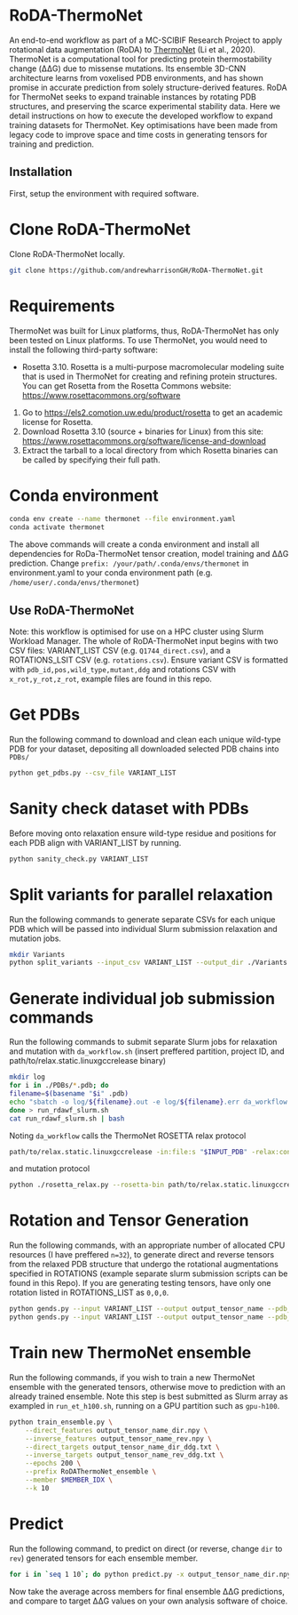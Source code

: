 # RoDA-ThermoNet
An end-to-end workflow as part of a MC-SCIBIF Research Project to apply rotational data augmentation (RoDA) to [ThermoNet](https://github.com/gersteinlab/ThermoNet) (Li et al., 2020).
ThermoNet is a computational tool for predicting protein thermostability change (ΔΔG) due to missense mutations. Its ensemble 3D-CNN architecture learns from voxelised PDB environments, and has shown promise in accurate prediction from solely structure-derived features. RoDA for ThermoNet seeks to expand trainable instances by rotating PDB structures, and preserving the scarce experimental stability data. 
Here we detail instructions on how to execute the developed workflow to expand training datasets for ThermoNet. Key optimisations have been made from legacy code to improve space and time costs in generating tensors for training and prediction.

## Installation

First, setup the environment with required software.

# Clone RoDA-ThermoNet
Clone RoDA-ThermoNet locally.
```bash
git clone https://github.com/andrewharrisonGH/RoDA-ThermoNet.git
```

# Requirements
ThermoNet was built for Linux platforms, thus, RoDA-ThermoNet has only been tested on Linux platforms. To use ThermoNet, you would need to install the following third-party software:
  * Rosetta 3.10. Rosetta is a multi-purpose macromolecular modeling suite that is used in ThermoNet for creating and refining protein structures. You can get Rosetta from the Rosetta Commons website: https://www.rosettacommons.org/software
1. Go to https://els2.comotion.uw.edu/product/rosetta to get an academic license for Rosetta.
2. Download Rosetta 3.10 (source + binaries for Linux) from this site: https://www.rosettacommons.org/software/license-and-download
3. Extract the tarball to a local directory from which Rosetta binaries can be called by specifying their full path.

# Conda environment
```bash
conda env create --name thermonet --file environment.yaml
conda activate thermonet
```
The above commands will create a conda environment and install all dependencies for RoDa-ThermoNet tensor creation, model training and ΔΔG prediction. Change `prefix: /your/path/.conda/envs/thermonet` in environment.yaml to your conda environment path (e.g. `/home/user/.conda/envs/thermonet`)

## Use RoDA-ThermoNet
Note: this workflow is optimised for use on a HPC cluster using Slurm Workload Manager.
The whole of RoDA-ThermoNet input begins with two CSV files: VARIANT_LIST CSV (e.g. `Q1744_direct.csv`), and a ROTATIONS_LSIT CSV (e.g. `rotations.csv`).
Ensure variant CSV is formatted with `pdb_id,pos,wild_type,mutant,ddg` and rotations CSV with `x_rot,y_rot,z_rot`, example files are found in this repo.

# Get PDBs
Run the following command to download and clean each unique wild-type PDB for your dataset, depositing all downloaded selected PDB chains into `PDBs/`
```bash
python get_pdbs.py --csv_file VARIANT_LIST
```

# Sanity check dataset with PDBs
Before moving onto relaxation ensure wild-type residue and positions for each PDB align with VARIANT_LIST by running.
```bash
python sanity_check.py VARIANT_LIST
```

# Split variants for parallel relaxation
Run the following commands to generate separate CSVs for each unique PDB which will be passed into individual Slurm submission relaxation and mutation jobs.
```bash
mkdir Variants
python split_variants --input_csv VARIANT_LIST --output_dir ./Variants
```

# Generate individual job submission commands
Run the following commands to submit separate Slurm jobs for relaxation and mutation with `da_workflow.sh` (insert preffered partition, project ID, and path/to/relax.static.linuxgccrelease binary)
```bash
mkdir log
for i in ./PDBs/*.pdb; do 
filename=$(basename "$i" .pdb) 
echo "sbatch -o log/${filename}.out -e log/${filename}.err da_workflow.sh $filename" 
done > run_rdawf_slurm.sh
cat run_rdawf_slurm.sh | bash
```
Noting `da_workflow` calls the ThermoNet ROSETTA relax protocol
```bash
path/to/relax.static.linuxgccrelease -in:file:s "$INPUT_PDB" -relax:constrain_relax_to_start_coords -out:suffix _relaxed -out:no_nstruct_label -relax:ramp_constraints false -out:path:all "$OUT_DIR"
```
and mutation protocol
```bash
python ./rosetta_relax.py --rosetta-bin path/to/relax.static.linuxgccrelease -l "$VARIANT_LIST" --base-dir ./PDB_relaxed
```

# Rotation and Tensor Generation
Run the following commands, with an appropriate number of allocated CPU resources (I have preffered `n=32`), to generate direct and reverse tensors from the relaxed PDB structure that undergo the rotational augmentations specified in ROTATIONS (example separate slurm submission scripts can be found in this Repo). If you are generating testing tensors, have only one rotation listed in ROTATIONS_LIST as `0,0,0`.
```bash
python gends.py --input VARIANT_LIST --output output_tensor_name --pdb_dir ./PDB_relaxed  --rotations ROTATION_LIST --boxsize 16 --voxelsize 1 --ncores 32
python gends.py --input VARIANT_LIST --output output_tensor_name --pdb_dir ./PDB_relaxed  --rotations ROTATION_LIST --boxsize 16 --voxelsize 1 --ncores 32 --reverse
```

# Train new ThermoNet ensemble
Run the following commands, if you wish to train a new ThermoNet ensemble with the generated tensors, otherwise move to prediction with an already trained ensemble. Note this step is best submitted as Slurm array as exampled in `run_et_h100.sh`, running on a GPU partition such as `gpu-h100`.
```bash
python train_ensemble.py \
    --direct_features output_tensor_name_dir.npy \
    --inverse_features output_tensor_name_rev.npy \
    --direct_targets output_tensor_name_dir_ddg.txt \
    --inverse_targets output_tensor_name_rev_ddg.txt \
    --epochs 200 \
    --prefix RoDAThermoNet_ensemble \
    --member $MEMBER_IDX \
    --k 10
```

# Predict
Run the following command, to predict on direct (or reverse, change `dir` to `rev`) generated tensors for each ensemble member.
```bash
for i in `seq 1 10`; do python predict.py -x output_tensor_name_dir.npy -m RoDAThermoNet_ensemble_member_${i}.h5 -o output_tensor_name_dir_predictions_${i}.txt; done
```

Now take the average across members for final ensemble ΔΔG predictions, and compare to target ΔΔG values on your own analysis software of choice.
